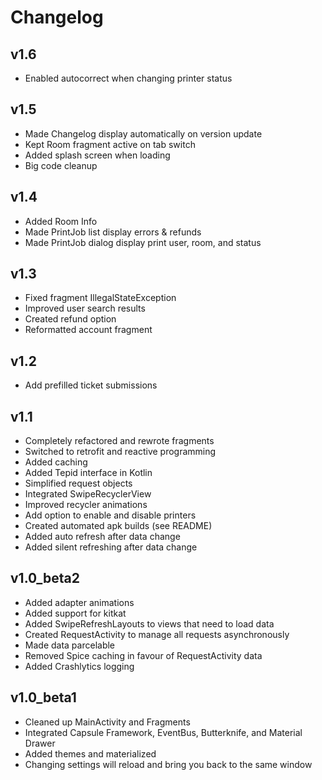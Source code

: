# Changelog

## v1.6
* Enabled autocorrect when changing printer status

## v1.5
* Made Changelog display automatically on version update
* Kept Room fragment active on tab switch
* Added splash screen when loading
* Big code cleanup

## v1.4
* Added Room Info
* Made PrintJob list display errors & refunds
* Made PrintJob dialog display print user, room, and status

## v1.3
* Fixed fragment IllegalStateException
* Improved user search results
* Created refund option
* Reformatted account fragment

## v1.2
* Add prefilled ticket submissions

## v1.1
* Completely refactored and rewrote fragments
* Switched to retrofit and reactive programming
* Added caching
* Added Tepid interface in Kotlin
* Simplified request objects
* Integrated SwipeRecyclerView
* Improved recycler animations
* Add option to enable and disable printers
* Created automated apk builds (see README)
* Added auto refresh after data change
* Added silent refreshing after data change

## v1.0_beta2
* Added adapter animations
* Added support for kitkat
* Added SwipeRefreshLayouts to views that need to load data
* Created RequestActivity to manage all requests asynchronously
* Made data parcelable
* Removed Spice caching in favour of RequestActivity data
* Added Crashlytics logging

## v1.0_beta1
* Cleaned up MainActivity and Fragments
* Integrated Capsule Framework, EventBus, Butterknife, and Material Drawer
* Added themes and materialized
* Changing settings will reload and bring you back to the same window
